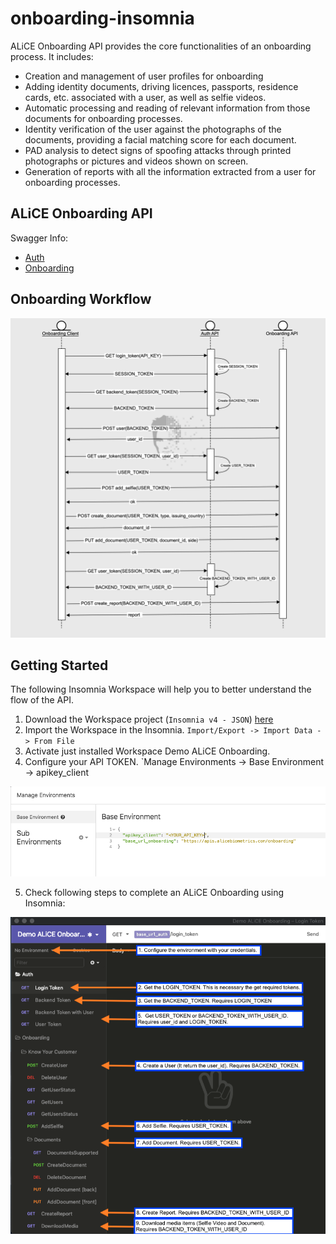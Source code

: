 # onboarding-insomnia

ALiCE Onboarding API provides the core functionalities of an onboarding process. It includes:

* Creation and management of user profiles for onboarding
* Adding identity documents, driving licences, passports, residence cards, etc. associated with a user, as well as selfie videos.
* Automatic processing and reading of relevant information from those documents for onboarding processes.
* Identity verification of the user against the photographs of the documents, providing a facial matching score for each document.
* PAD analysis to detect signs of spoofing attacks through printed photographs or pictures and videos shown on screen.
* Generation of reports with all the information extracted from a user for onboarding processes.

## ALiCE Onboarding API

Swagger Info: 

* [Auth](https://apis.alicebiometrics.com/auth/ui/#/)
* [Onboarding](https://apis.alicebiometrics.com/onboarding/ui/#/)


## Onboarding Workflow

![Onboarding Workflow](images/onboarding_api_workflow.png)

## Getting Started

The following Insomnia Workspace will help you to better understand the flow of the API.

1. Download the Workspace project (`Insomnia v4 - JSON`) [here]()
2. Import the Workspace in the Insomnia. `Import/Export -> Import Data -> From File`
3. Activate just installed Workspace Demo ALiCE Onboarding.
4. Configure your API TOKEN. `Manage Environments -> Base Environment -> apikey_client

![Insomnia Example Configuration](images/insomnia_example_configuration.png)

5. Check following steps to complete an ALiCE Onboarding using Insomnia:

![Insomnia Guide](images/insomnia_guide.png)
